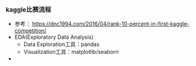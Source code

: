 ### kaggle比赛流程
* 参考： https://dnc1994.com/2016/04/rank-10-percent-in-first-kaggle-competition/
* EDA(Exploratory Data Analysis)
    + Data Exploration工具：pandas
    + Visualization工具：matplotlib/seaborn 
* 